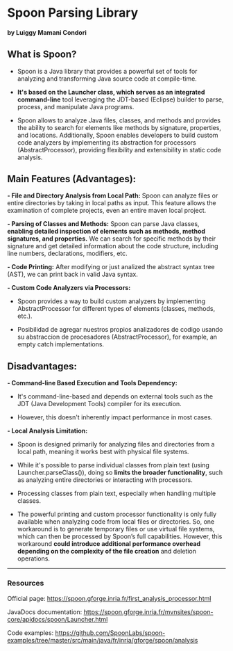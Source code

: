 # Spoon Parsing Library

#### by Luiggy Mamani Condori

## What is Spoon?

-   Spoon is a Java library that provides a powerful set of tools for analyzing and transforming Java source code at compile-time.

-   **It's based on the Launcher class, which serves as an integrated command-line** tool leveraging the JDT-based (Eclipse) builder to parse, process, and manipulate Java programs.

-   Spoon allows to analyze Java files, classes, and methods and provides the ability to search for elements like methods by signature, properties, and locations. Additionally, Spoon enables developers to build custom code analyzers by implementing its abstraction for processors (AbstractProcessor), providing flexibility and extensibility in static code analysis.

## Main Features (Advantages):

**- File and Directory Analysis from Local Path:**
Spoon can analyze files or entire directories by taking in local paths as input. This feature allows the examination of complete projects, even an entire maven local project.

**- Parsing of Classes and Methods:**
Spoon can parse Java classes, **enabling detailed inspection of elements such as methods, method signatures, and properties.** We can search for specific methods by their signature and get detailed information about the code structure, including line numbers, declarations, modifiers, etc.

**- Code Printing:**
After modifying or just analized the abstract syntax tree (AST), we can print back in valid Java syntax.

**- Custom Code Analyzers via Processors:**

-   Spoon provides a way to build custom analyzers by implementing AbstractProcessor for different types of elements (classes, methods, etc.).

-   Posibilidad de agregar nuestros propios analizadores de codigo usando su abstraccion de procesadores (AbstractProcessor), for example, an empty catch implementations.

## Disadvantages:

**- Command-line Based Execution and Tools Dependency:**

-   It's command-line-based and depends on external tools such as the JDT (Java Development Tools) compiler for its execution.

-   However, this doesn't inherently impact performance in most cases.

**- Local Analysis Limitation:**

-   Spoon is designed primarily for analyzing files and directories from a local path, meaning it works best with physical file systems.

-   While it's possible to parse individual classes from plain text (using Launcher.parseClass()), doing so **limits the broader functionality**, such as analyzing entire directories or interacting with processors.

-   Processing classes from plain text, especially when handling multiple classes.

-   The powerful printing and custom processor functionality is only fully available when analyzing code from local files or directories. So, one workaround is to generate temporary files or use virtual file systems, which can then be processed by Spoon’s full capabilities. However, this workaround **could introduce additional performance overhead depending on the complexity of the file creation** and deletion operations.

---

### Resources

Official page:
https://spoon.gforge.inria.fr/first_analysis_processor.html

JavaDocs documentation:
https://spoon.gforge.inria.fr/mvnsites/spoon-core/apidocs/spoon/Launcher.html

Code examples:
https://github.com/SpoonLabs/spoon-examples/tree/master/src/main/java/fr/inria/gforge/spoon/analysis
